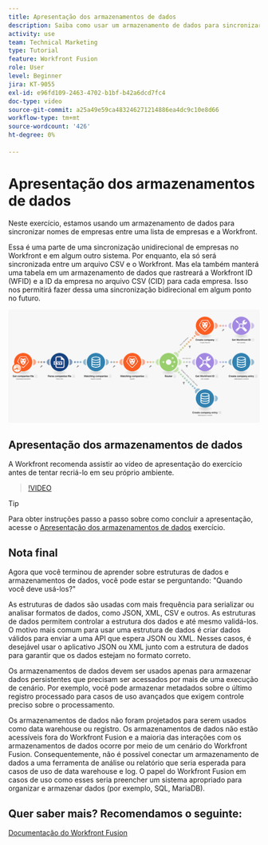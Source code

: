 ```yaml
---
title: Apresentação dos armazenamentos de dados
description: Saiba como usar um armazenamento de dados para sincronizar nomes de empresas entre uma lista de empresas e a Workfront usando [!DNL Adobe Workfront Fusion].
activity: use
team: Technical Marketing
type: Tutorial
feature: Workfront Fusion
role: User
level: Beginner
jira: KT-9055
exl-id: e96fd109-2463-4702-b1bf-b42a6dcd7fc4
doc-type: video
source-git-commit: a25a49e59ca483246271214886ea4dc9c10e8d66
workflow-type: tm+mt
source-wordcount: '426'
ht-degree: 0%

---
```


# Apresentação dos armazenamentos de dados

Neste exercício, estamos usando um armazenamento de dados para sincronizar nomes de empresas entre uma lista de empresas e a Workfront.

Essa é uma parte de uma sincronização unidirecional de empresas no Workfront e em algum outro sistema. Por enquanto, ela só será sincronizada entre um arquivo CSV e o Workfront. Mas ela também manterá uma tabela em um armazenamento de dados que rastreará a Workfront ID (WFID) e a ID da empresa no arquivo CSV (CID) para cada empresa. Isso nos permitirá fazer dessa uma sincronização bidirecional em algum ponto no futuro.

![Uma imagem de um cenário do Fusion](assets/data-structures-and-data-stores-2.png)

## Apresentação dos armazenamentos de dados

A Workfront recomenda assistir ao vídeo de apresentação do exercício antes de tentar recriá-lo em seu próprio ambiente.

>[!VIDEO](https://video.tv.adobe.com/v/335296/?quality=12&learn=on)

>[!TIP]
>
>Para obter instruções passo a passo sobre como concluir a apresentação, acesse o [Apresentação dos armazenamentos de dados](https://experienceleague.adobe.com/docs/workfront-learn/tutorials-workfront/fusion/exercises/data-stores.html?lang=en) exercício.


## Nota final

Agora que você terminou de aprender sobre estruturas de dados e armazenamentos de dados, você pode estar se perguntando: &quot;Quando você deve usá-los?&quot;

As estruturas de dados são usadas com mais frequência para serializar ou analisar formatos de dados, como JSON, XML, CSV e outros. As estruturas de dados permitem controlar a estrutura dos dados e até mesmo validá-los. O motivo mais comum para usar uma estrutura de dados é criar dados válidos para enviar a uma API que espera JSON ou XML. Nesses casos, é desejável usar o aplicativo JSON ou XML junto com a estrutura de dados para garantir que os dados estejam no formato correto.

Os armazenamentos de dados devem ser usados apenas para armazenar dados persistentes que precisam ser acessados por mais de uma execução de cenário. Por exemplo, você pode armazenar metadados sobre o último registro processado para casos de uso avançados que exigem controle preciso sobre o processamento.

Os armazenamentos de dados não foram projetados para serem usados como data warehouse ou registro. Os armazenamentos de dados não estão acessíveis fora do Workfront Fusion e a maioria das interações com os armazenamentos de dados ocorre por meio de um cenário do Workfront Fusion. Consequentemente, não é possível conectar um armazenamento de dados a uma ferramenta de análise ou relatório que seria esperada para casos de uso de data warehouse e log. O papel do Workfront Fusion em casos de uso como esses seria preencher um sistema apropriado para organizar e armazenar dados (por exemplo, SQL, MariaDB).

## Quer saber mais? Recomendamos o seguinte:

[Documentação do Workfront Fusion](https://experienceleague.adobe.com/docs/workfront/using/adobe-workfront-fusion/workfront-fusion-2.html?lang=en)
